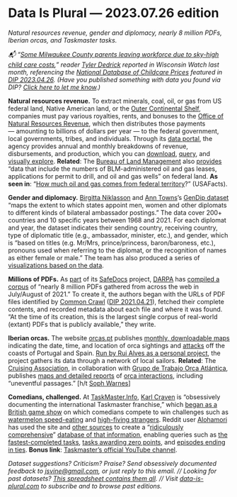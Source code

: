 Data Is Plural — 2023.07.26 edition
===================================

*Natural resources revenue, gender and diplomacy, nearly 8 million PDFs, Iberian orcas, and Taskmaster tasks.*

*📬 “[Some Milwaukee County parents leaving workforce due to sky-high child care costs](https://wisconsinwatch.org/2023/06/some-milwaukee-county-parents-leaving-workforce-due-to-sky-high-child-care-costs/),” reader [Tyler Dedrick](http://www.tmdedrick.com/) reported in Wisconsin Watch last month, referencing the [National Database of Childcare Prices](https://www.dol.gov/agencies/wb/topics/featured-childcare) featured in [DIP 2023.04.26](https://www.data-is-plural.com/archive/2023-04-26-edition/). (Have you published something with data you found via DIP? [Click here to let me know](https://docs.google.com/forms/d/e/1FAIpQLSdXXD5eO05w0Xa7bwG3Ppia3uzr_o3y-xDEZuWRfXbCfCu_XA/viewform).)*

__Natural resources revenue.__ To extract minerals, coal, oil, or gas from US federal land, Native American land, or the [Outer Continental Shelf](https://www.boem.gov/environment/outer-continental-shelf), companies must pay various royalties, rents, and bonuses to the [Office of Natural Resources Revenue](https://onrr.gov/about), which then distributes those payments — amounting to billions of dollars per year — to the federal government, local governments, tribes, and individuals. Through its [data portal](https://revenuedata.doi.gov/), the agency provides annual and monthly breakdowns of revenue, disbursements, and production, which you can [download](https://revenuedata.doi.gov/downloads), [query](https://revenuedata.doi.gov/query-data), and [visually explore](https://revenuedata.doi.gov/explore). __Related__: The [Bureau of Land Management](https://www.blm.gov/about) also [provides](https://www.blm.gov/programs-energy-and-minerals-oil-and-gas-oil-and-gas-statistics) “data that include the numbers of BLM-administered oil and gas leases, applications for permit to drill, and oil and gas wells” on federal land. __As seen in__: “[How much oil and gas comes from federal territory](https://usafacts.org/articles/how-much-oil-and-gas-comes-from-federal-territory/)?” (USAFacts).


__Gender and diplomacy.__ [Birgitta Niklasson](https://www.gu.se/en/about/find-staff/birgittaniklasson) and [Ann Towns](https://www.gu.se/en/about/find-staff/anntowns)’s [GenDip dataset](https://www.gu.se/en/gendip/the-gendip-dataset-on-gender-and-diplomatic-representation) “maps the extent to which states appoint men, women and other diplomats to different kinds of bilateral ambassador postings.” The data cover 200+ countries and 10 specific years between 1968 and 2021. For each diplomat and year, the dataset indicates their sending country, receiving country, type of diplomatic title (e.g., ambassador, minister, etc.), and gender, which is “based on titles (e.g. Mr/Mrs, prince/princess, baron/baroness, etc.), pronouns used when referring to the diplomat, or the recognition of names as either female or male.” The team has also produced a series of [visualizations based on the data](https://www.gu.se/en/gendip/the-gendip-dataset-on-gender-and-diplomatic-representation/visualization-tools).


__Millions of PDFs.__ As [part](https://www.darpa.mil/news-events/2023-06-14) of its [SafeDocs](https://www.darpa.mil/program/safe-documents) project, [DARPA](https://en.wikipedia.org/wiki/DARPA) has [compiled a corpus](https://digitalcorpora.org/corpora/file-corpora/cc-main-2021-31-pdf-untruncated/) of “nearly 8 million PDFs gathered from across the web in July/August of 2021.” To create it, the authors began with the URLs of PDF files identified by [Common Crawl](https://commoncrawl.org/) ([DIP 2021.04.21](https://www.data-is-plural.com/archive/2021-04-21-edition/)), fetched their complete contents, and recorded metadata about each file and where it was found. “At the time of its creation, this is the largest single corpus of real-world (extant) PDFs that is publicly available,” they write.


__Iberian orcas.__ The website [orcas.pt](https://www.orcas.pt/) publishes [monthly, downloadable maps](https://www.orcas.pt/maps) indicating the date, time, and location of orca sightings and [attacks](https://www.theguardian.com/environment/2023/jul/11/the-orca-uprising-whales-are-ramming-boats-but-are-they-inspired-by-revenge-grief-or-memory) off the coasts of Portugal and Spain. [Run by Rui Alves as a personal project](https://www.pbs.org/newshour/show/group-of-orcas-attack-and-sink-vessels-off-iberian-peninsula), the project gathers its data through a network of local sailors. __Related__: The [Cruising Association](https://www.theca.org.uk/), in collaboration with [Grupo de Trabajo Orca Atlántica](https://www.orcaiberica.org/), publishes [maps and detailed reports](https://www.theca.org.uk/orcas/reports) of [orca interactions](https://www.theca.org.uk/orcas), including “uneventful passages.” [h/t [Soph Warnes](https://fairwarning.substack.com/)]


__Comedians, challenged.__ At [TaskMaster.Info](https://taskmaster.info/), [Karl Craven](https://www.linkedin.com/in/kandrewcraven/) is “obsessively documenting the international Taskmaster franchise,” which [began as a British game show](https://en.wikipedia.org/wiki/Taskmaster_\(TV_series\)) on which comedians compete to win challenges such as [watermelon speed-eating](https://taskmaster.info/task.php?id=2) and [high-fiving strangers](https://taskmaster.info/task.php?id=8). Reddit user [Alohamori](https://www.reddit.com/user/Alohamori/) has used the site and [other sources](https://prettygr.im/tdlm/sources) to create a “[ridiculously comprehensive](https://www.reddit.com/r/taskmaster/comments/13zb9nl/i_put_together_a_ridiculously_comprehensive/)” [database of that information](https://prettygr.im/tdlm/taskmaster), enabling queries such as [the fastest-completed tasks](https://prettygr.im/tdlm/taskmaster/measurements?_sort=measurement&objective.target__exact=least&measurement__notnull=1&objective.unit__exact=time), [tasks awarding zero points](https://prettygr.im/tdlm/taskmaster/tasks?points=0), and [episodes ending in ties](https://prettygr.im/tdlm/taskmaster/episode_scores?rank=1%3D&_sort_desc=episode). __Bonus link__: [Taskmaster’s official YouTube channel](https://www.youtube.com/channel/UCT5C7yaO3RVuOgwP8JVAujQ).


*Dataset suggestions? Criticism? Praise? Send obsessively documented feedback to jsvine@gmail.com, or just reply to this email. // Looking for past datasets? [This spreadsheet contains them all](https://docs.google.com/spreadsheets/d/1wZhPLMCHKJvwOkP4juclhjFgqIY8fQFMemwKL2c64vk/edit#gid=0). // Visit [data-is-plural.com](https://www.data-is-plural.com) to subscribe and to browse past editions.*
